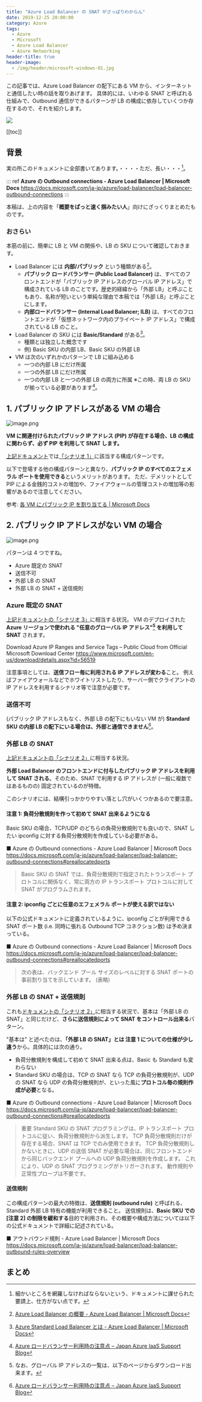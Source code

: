 ```yaml
---
title: "Azure Load Balancer の SNAT がさっぱりわからん"
date: 2019-12-25 20:00:00
category: Azure
tags:
  - Azure
  - Microsoft
  - Azure Load Balancer
  - Azure Networking
header-title: true
header-image:
  - /img/header/microsoft-windows-01.jpg
---
```


この記事では、Azure Load Balancer の配下にある VM から、インターネットと通信したい時の話を取りあげます。
具体的には、いわゆる SNAT と呼ばれる仕組みで、Outbound 通信ができるパターンが LB の構成に依存していくつか存在するので、それを紹介します。

<!-- more -->

![](/img/microsoft-azure-01.jpg)

[[toc]]

## 背景

実の所このドキュメントに全部書いてあります。・・・・ただ、長い・・・[^long-doc]。

::: ref
**Azure の Outbound connections - Azure Load Balancer | Microsoft Docs**
https://docs.microsoft.com/ja-jp/azure/load-balancer/load-balancer-outbound-connections
:::

本稿は、上の内容を「**概要をぱっと速く掴みたい人**」向けにざっくりまとめたものです。

[^long-doc]: 細かいところを網羅しなければならないという、ドキュメントに課せられた要請上、仕方がない点です。

### おさらい

本筋の前に、簡単に LB と VM の関係や、LB の SKU について確認しておきます。

* Load Balancer には **内部/パブリック** という種類がある[^lb-types]。
    * **パブリック ロードバランサー (Public Load Balancer)** は、すべてのフロントエンドが「パブリック IP アドレスのグローバル IP アドレス」で構成されている LB のことです。歴史的経緯から「外部 LB」と呼ぶこともあり、名称が短いという単純な理由で本稿では「外部 LB」と呼ぶことにします。
    * **内部ロードバランサー (Internal Load Balancer; ILB)** は、すべてのフロントエンドが「仮想ネットワーク内のプライベート IP アドレス」で構成されている LB のこと。
* Load Balancer の SKU には **Basic/Standard** がある[^lb-standard]。
    * 種類とは独立した概念です
    * 例) Basic SKU の内部 LB、Basic SKU の外部 LB
* VM は次のいずれかのパターンで LB に組み込める
    * 一つの内部 LB にだけ所属
    * 一つの外部 LB にだけ所属
    * 一つの内部 LB と一つの外部 LB の両方に所属 ※この時、両 LB の SKU が揃っている必要があります[^double-lb]。
    
[^lb-standard]: [Azure Standard Load Balancer とは - Azure Load Balancer | Microsoft Docs](https://docs.microsoft.com/ja-jp/azure/load-balancer/load-balancer-standard-overview#what-is-standard-load-balancer)
[^lb-types]: [Azure Load Balancer の概要 - Azure Load Balancer | Microsoft Docs](https://docs.microsoft.com/ja-jp/azure/load-balancer/load-balancer-overview#load-balancer-types) 
[^double-lb]: [Azure ロードバランサー利用時の注意点 – Japan Azure IaaS Support Blog](https://blogs.technet.microsoft.com/jpaztech/2019/01/29/azurelb-tips/#cannot-add-vm)

## 1. パブリック IP アドレスがある VM の場合

![image.png](https://qiita-image-store.s3.ap-northeast-1.amazonaws.com/0/127839/312074e5-7463-aa1a-1a7f-859ca7cb529f.png)

**VM に関連付けられたパブリック IP アドレス (PIP) が存在する場合、LB の構成に関わらず、必ず PIP を利用して SNAT します。**

[上記ドキュメント](https://docs.microsoft.com/ja-jp/azure/load-balancer/load-balancer-outbound-connections)では[「シナリオ 1」](https://docs.microsoft.com/ja-jp/azure/load-balancer/load-balancer-outbound-connections#ilpip)に該当する構成パターンです。

以下で登場する他の構成パターンと異なり、**パブリック IP のすべてのエフェメラル ポートを使用できる**というメリットがあります。
ただ、デメリットとして PIP による金銭的コストの増加や、ファイアウォールの管理コストの増加等の影響があるので注意してください。

参考: [各 VM にパブリック IP を割り当てる | Microsoft Docs](https://docs.microsoft.com/ja-jp/azure/load-balancer/load-balancer-outbound-connections#assignilpip)

## 2. パブリック IP アドレスがない VM の場合

![image.png](https://qiita-image-store.s3.ap-northeast-1.amazonaws.com/0/127839/10498ab8-a4d0-67f9-db06-d595e105fd35.png)

パターンは 4 つですね。

- Azure 既定の SNAT
- 送信不可
- 外部 LB の SNAT
- 外部 LB の SNAT + 送信規則

### Azure 既定の SNAT

[上記ドキュメントの「シナリオ 3」](https://docs.microsoft.com/ja-jp/azure/load-balancer/load-balancer-outbound-connections#defaultsnat)に相当する状況。
VM のデプロイされた **Azure リージョンで使われる "任意のグローバル IP アドレス"[^azure-pip] を利用して SNAT** されます。

[^azure-pip]: なお、グローバル IP アドレスの一覧は、以下のページからダウンロード出来ます。

  Download Azure IP Ranges and Service Tags – Public Cloud from Official Microsoft Download Center
  https://www.microsoft.com/en-us/download/details.aspx?id=56519

	
注意事項としては、**送信フロー毎に利用される IP アドレスが変わる**こと。
例えばファイアウォールなどでホワイトリストしたり、サーバー側でクライアントの IP アドレスを利用するシナリオ等で注意が必要です。

### 送信不可

(パブリック IP アドレスもなく、外部 LB の配下にもいない VM が) **Standard SKU の内部 LB の配下にいる場合は、外部と通信できません**[^vm-within-ilb-cant-connect]。

[^vm-within-ilb-cant-connect]: [Azure ロードバランサー利用時の注意点 – Japan Azure IaaS Support Blog](https://blogs.technet.microsoft.com/jpaztech/2019/01/29/azurelb-tips/#outbound-cannot-connect)

### 外部 LB の SNAT

[上記ドキュメントの「シナリオ 2」](https://docs.microsoft.com/ja-jp/azure/load-balancer/load-balancer-outbound-connections#lb)に相当する状況。

**外部 Load Balancer のフロントエンドに付与したパブリック IP アドレスを利用して SNAT される**。そのため、SNAT で利用する IP アドレスが (一般に複数ではあるものの) 固定されているのが特徴。

このシナリオには、結構引っかかりやすい落とし穴がいくつかあるので要注意。

#### 注意 1: 負荷分散規則を作って初めて SNAT 出来るようになる

Basic SKU の場合、TCP/UDP のどちらの負荷分散規則でも良いので、SNAT したい ipconfig に対する負荷分散規則を作成している必要がある。
    
■ Azure の Outbound connections - Azure Load Balancer | Microsoft Docs
https://docs.microsoft.com/ja-jp/azure/load-balancer/load-balancer-outbound-connections#preallocatedports

> Basic SKU の SNAT では、負荷分散規則で指定されたトランスポート プロトコルに関係なく、常に両方の IP トランスポート プロトコルに対して SNAT がプログラムされます。

#### 注意 2: ipconfig ごとに任意のエフェメラル ポートが使える訳ではない
以下の公式ドキュメントに定義されているように、ipconfig ごとが利用できる SNAT ポート数 (i.e. 同時に張れる Outbound TCP コネクション数) は予め決まっている。
    
■ Azure の Outbound connections - Azure Load Balancer | Microsoft Docs
https://docs.microsoft.com/ja-jp/azure/load-balancer/load-balancer-outbound-connections#preallocatedports

> 次の表は、バックエンド プール サイズのレベルに対する SNAT ポートの事前割り当てを示しています。
> (表略)

### 外部 LB の SNAT + 送信規則

これも[ドキュメントの「シナリオ 2」](https://docs.microsoft.com/ja-jp/azure/load-balancer/load-balancer-outbound-connections#lb)に相当する状況で、基本は「外部 LB の SNAT」と同じだけど、**さらに送信規則によって SNAT をコントロール出来る**パターン。

"基本は" と述べたのは、**「外部 LB の SNAT」とは 注意 1 についての仕様が少し違う**から。具体的には次の通り。

- 負荷分散規則を構成して初めて SNAT 出来る点は、Basic も Standard も変わらない
- Standard SKU の場合は、TCP の SNAT なら TCP の負荷分散規則が、UDP の SNAT なら UDP の負荷分散規則が、といった風に**プロトコル毎の規則作成が必要**となる。

■ Azure の Outbound connections - Azure Load Balancer | Microsoft Docs
https://docs.microsoft.com/ja-jp/azure/load-balancer/load-balancer-outbound-connections#preallocatedports
> 重要
> Standard SKU の SNAT プログラミングは、IP トランスポート プロトコルに従い、負荷分散規則から派生します。 TCP 負荷分散規則だけが存在する場合、SNAT は TCP でのみ使用できます。 TCP 負荷分散規則しかないときに、UDP の送信 SNAT が必要な場合は、同じフロントエンドから同じバックエンド プールへの UDP 負荷分散規則を作成します。 これにより、UDP の SNAT プログラミングがトリガーされます。 動作規則や正常性プローブは不要です。

#### 送信規則

この構成パターンの最大の特徴は、**送信規則 (outbound rule)** と呼ばれる、Standard 外部 LB 特有の機能が利用できること。
送信規則は、**Basic SKU での [注意 2] の制限を緩和する**目的で利用され、その概要や構成方法については以下の公式ドキュメントで詳細に記述されている。 

■ アウトバウンド規則 - Azure Load Balancer | Microsoft Docs
https://docs.microsoft.com/ja-jp/azure/load-balancer/load-balancer-outbound-rules-overview

## まとめ
